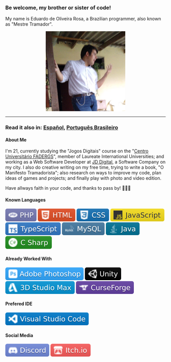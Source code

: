 ### Be welcome, my brother or sister of code!

My name is Eduardo de Oliveira Rosa, a Brazilian programmer, also known as "Mestre Tramador".

<p align="center">
    <img src="./images/mestre-tramador.jpg" alt="A picture of myself" width="250" height="250" />
</p>

---

### Read it also in: [Español](./README.ES.md), [Português Brasileiro](./README.PT-BR.md)

#### About Me

I'm 21, currently studying the "Jogos Digitais" course on the "[Centro Universitário FADERGS](https://www.fadergs.edu.br/)", member of Laureate International Universities; and working as a Web Software Developer at [JD Digital](https://www.jddigital.com.br/), a Software Company on my city. I also do creative writing on my free time, trying to write a book, "O Manifesto Tramadorista"; also research on ways to improve my code, plan ideas of games and projects; and finally play with photo and video edition.

Have allways faith in your code, and thanks to pass by! 📜✨💜

#### Known Languages

![PHP](./icons/php.svg)
![HTML](./icons/html.svg)
![CSS](./icons/css.svg)
![JavaScript](./icons/js.svg)
![TypeScript](./icons/ts.svg)
![MySQL](./icons/mysql.svg)
![Java](./icons/java.svg)
![C#](./icons/cs.svg)

#### Already Worked With

![Photoshop](./icons/psd.svg)
![Unity](./icons/unity.svg)
![3D Studio Max](./icons/3dsmax.svg)
![CurseForge](./icons/forge.svg)

#### Prefered IDE

![VSCode](./icons/vscode.svg)

#### Social Media

[![Discord](./icons/discord.svg)](https://discord.com/users/335813464079728650)
[![Itch.io](./icons/itch.io.svg)](https://mestre-tramador.itch.io/)
